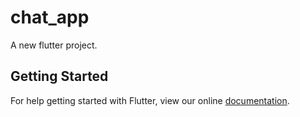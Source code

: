 # chat_app

A new flutter project.

## Getting Started

For help getting started with Flutter, view our online
[documentation](http://flutter.io/).
